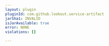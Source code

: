 ```yaml
---
layout: plugin
pluginId: com.github.lookout.service-artifact
jarSha1: INVALID
isJarAvailable: true
error: NONE
violations: []

---
```

